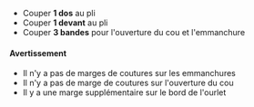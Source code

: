 -   Couper **1 dos** au pli
-   Couper **1 devant** au pli
-   Couper **3 bandes** pour l'ouverture du cou et l'emmanchure

<Warning>

#### Avertissement

-   Il n'y a pas de marges de coutures sur les emmanchures
-   Il n'y a pas de marge de coutures sur l'ouverture du cou
-   Il y a une marge supplémentaire sur le bord de l'ourlet

</Warning>
